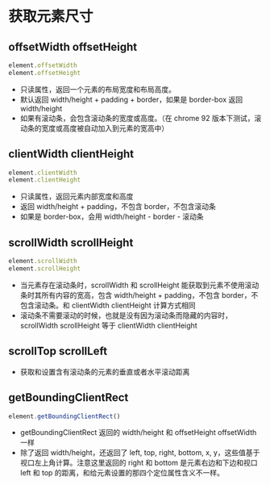 # 获取元素尺寸

## offsetWidth offsetHeight 

```js
element.offsetWidth
element.offsetHeight
```
* 只读属性，返回一个元素的布局宽度和布局高度。
* 默认返回 width/height + padding + border，如果是 border-box 返回 width/height
* 如果有滚动条，会包含滚动条的宽度或高度。（在 chrome 92 版本下测试，滚动条的宽度或高度被自动加入到元素的宽高中）

## clientWidth clientHeight


```js
element.clientWidth
element.clientHeight
```

* 只读属性，返回元素内部宽度和高度
* 返回 width/height + padding，不包含 border，不包含滚动条
* 如果是 border-box，会用 width/height - border - 滚动条

## scrollWidth scrollHeight

```js
element.scrollWidth
element.scrollHeight
```

* 当元素存在滚动条时，scrollWidth 和 scrollHeight 能获取到元素不使用滚动条时其所有内容的宽高，包含 width/height + padding，不包含 border，不包含滚动条。和 clientWidth clientHeight 计算方式相同
* 滚动条不需要滚动的时候，也就是没有因为滚动条而隐藏的内容时，scrollWidth scrollHeight 等于 clientWidth clientHeight

## scrollTop scrollLeft

* 获取和设置含有滚动条的元素的垂直或者水平滚动距离

## getBoundingClientRect

```js
element.getBoundingClientRect()
```

* getBoundingClientRect 返回的 width/height 和 offsetHeight offsetWidth 一样
* 除了返回 width/height，还返回了 left, top, right, bottom, x, y，这些值基于视口左上角计算。注意这里返回的 right 和 bottom 是元素右边和下边和视口 left 和 top 的距离，和给元素设置的那四个定位属性含义不一样。